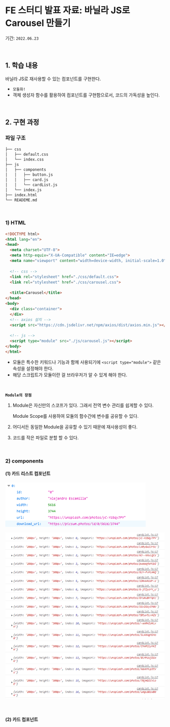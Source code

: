 # FE 스터디 발표 자료: 바닐라 JS로 Carousel 만들기

기간: `2022.06.23`

<br>

## 1. 학습 내용

바닐라 JS로 재사용할 수 있는 컴포넌트를 구현한다.  

- `모듈화!`
- 객체 생성자 함수를 활용하여 컴포넌트를 구현함으로서, 코드의 가독성을 높인다. 

<br>

## 2. 구현 과정

### 파일 구조

```
├── css
│   ├── default.css
│   └── index.css
├── js
│   ├── components
│   │   ├── button.js
│   │   ├── card.js
│   │   └── cardList.js
│   └── index.js
├── index.html
└── READEME.md
```

<br>

### 1) HTML

```html
<!DOCTYPE html>
<html lang="en">
<head>
  <meta charset="UTF-8">
  <meta http-equiv="X-UA-Compatible" content="IE=edge">
  <meta name="viewport" content="width=device-width, initial-scale=1.0">

  <!-- css -->
  <link rel="stylesheet" href="./css/default.css">
  <link rel="stylesheet" href="./css/carousel.css">

  <title>Carousel</title>
</head>
<body>
  <div class="container">
  </div>
  <!-- axios 설치 -->
  <script src="https://cdn.jsdelivr.net/npm/axios/dist/axios.min.js"></script>

  <!-- js -->
  <script type="module" src="./js/carousel.js"></script>
</body>
</html>
```

- 모듈은 특수한 키워드나 기능과 함께 사용되기에 `<script type="module">` 같은 속성을 설정해야 한다. 
- 해당 스크립트가 모듈이란 걸 브라우저가 알 수 있게 해야 한다. 

<br>

**`Module의 장점`**

1. Module은 자신만의 스코프가 있다. 그래서 전역 변수 관리를 쉽게할 수 있다. 

   Module Scope를 사용하여 모듈의 함수간에 변수를 공유할 수 있다. 

2. 어디서든 동일한 Module을 공유할 수 있기 때문에 재사용성이 좋다.
3. 코드를 작은 파일로 분할 할 수 있다. 

<br>

### 2) components

#### (1) 카드 리스트 컴포넌트





![image-20220622175150145](https://raw.githubusercontent.com/JaeKP/image_repo/main/img/image-20220622175150145.png)

![image-20220622175210458](https://raw.githubusercontent.com/JaeKP/image_repo/main/img/image-20220622175210458.png)

<br>

#### (2) 카드 컴포넌트